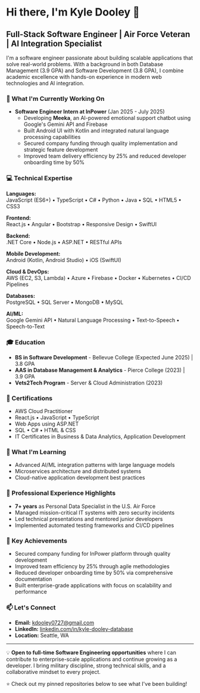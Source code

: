 # Hi there, I'm Kyle Dooley 👋

## Full-Stack Software Engineer | Air Force Veteran | AI Integration Specialist

I'm a software engineer passionate about building scalable applications that solve real-world problems. With a background in both Database Management (3.9 GPA) and Software Development (3.8 GPA), I combine academic excellence with hands-on experience in modern web technologies and AI integration.

### 🔭 What I'm Currently Working On
- **Software Engineer Intern at InPower** (Jan 2025 - July 2025)
  - Developing **Meeka**, an AI-powered emotional support chatbot using Google's Gemini API and Firebase
  - Built Android UI with Kotlin and integrated natural language processing capabilities
  - Secured company funding through quality implementation and strategic feature development
  - Improved team delivery efficiency by 25% and reduced developer onboarding time by 50%

### 💻 Technical Expertise

**Languages:**  
JavaScript (ES6+) • TypeScript • C# • Python • Java • SQL • HTML5 • CSS3

**Frontend:**  
React.js • Angular • Bootstrap • Responsive Design • SwiftUI

**Backend:**  
.NET Core • Node.js • ASP.NET • RESTful APIs

**Mobile Development:**  
Android (Kotlin, Android Studio) • iOS (SwiftUI)

**Cloud & DevOps:**  
AWS (EC2, S3, Lambda) • Azure • Firebase • Docker • Kubernetes • CI/CD Pipelines

**Databases:**  
PostgreSQL • SQL Server • MongoDB • MySQL

**AI/ML:**  
Google Gemini API • Natural Language Processing • Text-to-Speech • Speech-to-Text

### 🎓 Education
- **BS in Software Development** - Bellevue College (Expected June 2025) | 3.8 GPA
- **AAS in Database Management & Analytics** - Pierce College (2023) | 3.9 GPA
- **Vets2Tech Program** - Server & Cloud Administration (2023)

### 🏅 Certifications
- AWS Cloud Practitioner
- React.js • JavaScript • TypeScript
- Web Apps using ASP.NET
- SQL • C# • HTML & CSS
- IT Certificates in Business & Data Analytics, Application Development

### 🌱 What I'm Learning
- Advanced AI/ML integration patterns with large language models
- Microservices architecture and distributed systems
- Cloud-native application development best practices

### 💼 Professional Experience Highlights
- **7+ years** as Personal Data Specialist in the U.S. Air Force
- Managed mission-critical IT systems with zero security incidents
- Led technical presentations and mentored junior developers
- Implemented automated testing frameworks and CI/CD pipelines

### 🎯 Key Achievements
- Secured company funding for InPower platform through quality development
- Improved team efficiency by 25% through agile methodologies
- Reduced developer onboarding time by 50% via comprehensive documentation
- Built enterprise-grade applications with focus on scalability and performance

### 📫 Let's Connect
- **Email:** kdooley0727@gmail.com
- **LinkedIn:** [linkedin.com/in/kyle-dooley-database](https://www.linkedin.com/in/kyle-dooley-database)
- **Location:** Seattle, WA

---

💡 **Open to full-time Software Engineering opportunities** where I can contribute to enterprise-scale applications and continue growing as a developer. I bring military discipline, strong technical skills, and a collaborative mindset to every project.

⭐️ Check out my pinned repositories below to see what I've been building!
